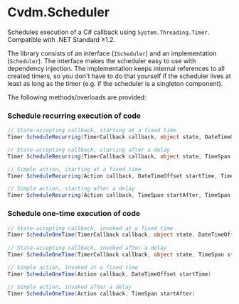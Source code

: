 # Cvdm.Scheduler
Schedules execution of a C# callback using `System.Threading.Timer`. Compatible with .NET Standard ≥1.2.

The library consists of an interface (`IScheduler`) and an implementation (`Scheduler`). The interface makes the scheduler easy to use with dependency injection. The implementation keeps internal references to all created timers, so you don't have to do that yourself if the scheduler lives at least as long as the timer (e.g. if the scheduler is a singleton component).

The following methods/overloads are provided:

### Schedule recurring execution of code

```c#
// State-accepting callback, starting at a fixed time
Timer ScheduleRecurring(TimerCallback callback, object state, DateTimeOffset startTime, TimeSpan interval);

// State-accepting callback, starting after a delay
Timer ScheduleRecurring(TimerCallback callback, object state, TimeSpan startAfter, TimeSpan interval);

// Simple action, starting at a fixed time
Timer ScheduleRecurring(Action callback, DateTimeOffset startTime, TimeSpan interval);

// Simple action, starting after a delay
Timer ScheduleRecurring(Action callback, TimeSpan startAfter, TimeSpan interval);
```

### Schedule one-time execution of code

```c#
// State-accepting callback, invoked at a fixed time
Timer ScheduleOneTime(TimerCallback callback, object state, DateTimeOffset startTime)
  
// State-accepting callback, invoked after a delay
Timer ScheduleOneTime(TimerCallback callback, object state, TimeSpan startAfter)

// Simple action, invoked at a fixed time
Timer ScheduleOneTime(Action callback, DateTimeOffset startTime)

// Simple action, invoked after a delay
Timer ScheduleOneTime(Action callback, TimeSpan startAfter)
```

